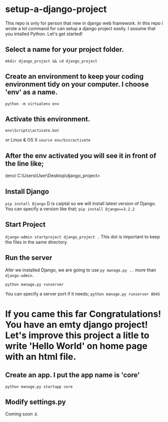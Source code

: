 
# setup-a-django-project
This repo is only for person that new in django web framework. In this repo i wrote a lot command for can setup a django project easily. I assume that you intalled Python. Let's get started!

## Select a name for your project folder.
`mkdir django_project && cd django_project`


## Create an environment to keep your coding environment tidy on your computer. I choose 'env' as a name.
`python -m virtualenv env`


## Activate this environment.
`env\Scripts\activate.bat`

or Linux & OS X
`source env/bin/activate`


## After the env activated you will see it in front of the line like;
(env) C:\Users\User\Desktop\django_project>


## Install Django
`pip install Django`
D is caiptal so we will install latest version of Django.
You can specify a version like that;
`pip install Django==3.2.2`


## Start Project
`django-admin startproject django_project .`
This dot is important to keep the files in the same directory.


## Run the server
Afer we installed Django, we are going to use `py manage.py ..` more than `django-admin`.

`python manage.py runserver`

You can specify a server port if it needs;
`python manage.py runserver 8045`


# If you came this far Congratulations! You have an emty django project! Let's improve this project a litle to write 'Hello World' on home page with an html file.

## Create an app. I put the app name is 'core'

`python manage.py startapp core`

## Modify settings.py 
Coming soon ⚓




